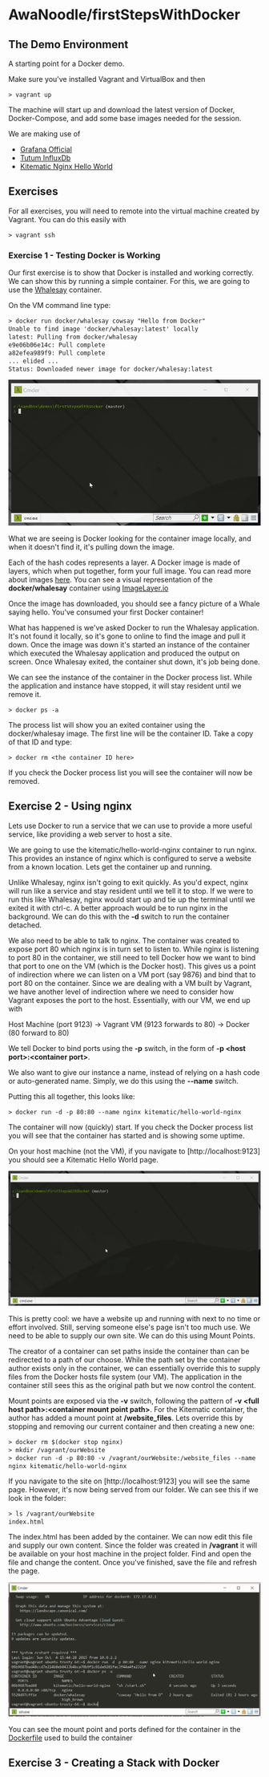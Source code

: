# AwaNoodle/firstStepsWithDocker

## The Demo Environment

A starting point for a Docker demo. 

Make sure you've installed Vagrant and VirtualBox and then 
    
    > vagrant up

The machine will start up and download the latest version of Docker, Docker-Compose, and add some base images needed for the session.

We are making use of
- [Grafana Official](https://hub.docker.com/r/grafana/grafana/)
- [Tutum InfluxDb](https://hub.docker.com/r/tutum/influxdb/)
- [Kitematic Nginx Hello World](https://hub.docker.com/r/kitematic/hello-world-nginx/)

## Exercises

For all exercises, you will need to remote into the virtual machine created by Vagrant. You can do this easily with 

    > vagrant ssh

### Exercise 1 - Testing Docker is Working

Our first exercise is to show that Docker is installed and working correctly. We can show this by running a simple container. For this, we are going to use the [Whalesay](https://hub.docker.com/r/docker/whalesay/) container. 

On the VM command line type:

    > docker run docker/whalesay cowsay "Hello from Docker"
    Unable to find image 'docker/whalesay:latest' locally
    latest: Pulling from docker/whalesay
    e9e06b06e14c: Pull complete
    a82efea989f9: Pull complete
    ... elided ...
    Status: Downloaded newer image for docker/whalesay:latest


![Exercise 1 Demo](/exercises/exercise1/demo.gif)


What we are seeing is Docker looking for the container image locally, and when it doesn't find it, it's pulling down the image. 

Each of the hash codes represents a layer. A Docker image is made of layers, which when put together, form your full image. You can read more about images [here](http://tuhrig.de/layering-of-docker-images/). You can see a visual representation of the **docker/whalesay** container using [ImageLayer.io](https://imagelayers.io/?images=docker%2Fwhalesay:latest)

Once the image has downloaded, you should see a fancy picture of a Whale saying hello. You've consumed your first Docker container!

What has happened is we've asked Docker to run the Whalesay application. It's not found it locally, so it's gone to online to find the image and pull it down. Once the image was down it's started an instance of the container which executed the Whalesay application and produced the output on screen. Once Whalesay exited, the container shut down, it's job being done. 

We can see the instance of the container in the Docker process list. While the application and instance have stopped, it will stay resident until we remove it. 

    > docker ps -a

The process list will show you an exited container using the docker/whalesay image. The first line will be the container ID. Take a copy of that ID and type:

    > docker rm <the container ID here>

If you check the Docker process list you will see the container will now be removed. 


## Exercise 2 - Using nginx

Lets use Docker to run a service that we can use to provide a more useful service, like providing a web server to host a site.

We are going to use the kitematic/hello-world-nginx container to run nginx. This provides an instance of nginx which is configured to serve a website from a known location. Lets get the container up and running.

Unlike Whalesay, nginx isn't going to exit quickly. As you'd expect, nginx will run like a service and stay resident until we tell it to stop. If we were to run this like Whalesay, nginx would start up and tie up the terminal until we exited it with ctrl-c. A better approach would be to run nginx in the background. We can do this with the **-d** switch to run the container detached. 

We also need to be able to talk to nginx. The container was created to expose port 80 which nginx is in turn set to listen to. While nginx is listening to port 80 in the container, we still need to tell Docker how we want to bind that port to one on the VM (which is the Docker host). This gives us a point of indirection where we can listen on a VM port (say 9876) and bind that to port 80 on the container. Since we are dealing with a VM built by Vagrant, we have another level of indirection where we need to consider how Vagrant exposes the port to the host. Essentially, with our VM, we end up with

Host Machine (port 9123) -> Vagrant VM (9123 forwards to 80) -> Docker (80 forward to 80)

We tell Docker to bind ports using the **-p** switch, in the form of **-p \<host port\>:\<container port\>**. 

We also want to give our instance a name, instead of relying on a hash code or auto-generated name. Simply, we do this using the **--name** switch.

Putting this all together, this looks like:

    > docker run -d -p 80:80 --name nginx kitematic/hello-world-nginx

The container will now (quickly) start. If you check the Docker process list you will see that the container has started and is showing some uptime. 

On your host machine (not the VM), if you navigate to [http://localhost:9123] you should see a Kitematic Hello World page.

![Running nginx](/exercises/exercise2/demoA.gif)

This is pretty cool: we have a website up and running with next to no time or effort involved. Still, serving someone else's page isn't too much use. We need to be able to supply our own site. We can do this using Mount Points. 

The creator of a container can set paths inside the container than can be redirected to a path of our choose. While the path set by the container author exists only in the container, we can essentially override this to supply files from the Docker hosts file system (our VM). The application in the container still sees this as the original path but we now control the content. 

Mount points are exposed via the **-v** switch, following the pattern of **-v \<full host path\>:\<container mount point path\>**. For the Kitematic container, the author has added a mount point at **/website_files**. Lets override this by stopping and removing our current container and then creating a new one:

    > docker rm $(docker stop nginx)
    > mkdir /vagrant/ourWebsite
    > docker run -d -p 80:80 -v /vagrant/ourWebsite:/website_files --name nginx kitematic/hello-world-nginx

If you navigate to the site on [http://localhost:9123] you will see the same page. However, it's now being served from our folder. We can see this if we look in the folder:

    > ls /vagrant/ourWebsite
    index.html

The index.html has been added by the container. We can now edit this file and supply our own content. Since the folder was created in **/vagrant** it will be available on your host machine in the project folder. Find and open the file and change the content. Once you've finished, save the file and refresh the page.

![Running nginx](/exercises/exercise2/demoB.gif)

You can see the mount point and ports defined for the container in the [Dockerfile](/exercises/exercise2/Dockerfile) used to build the container

## Exercise 3 - Creating a Stack with Docker
